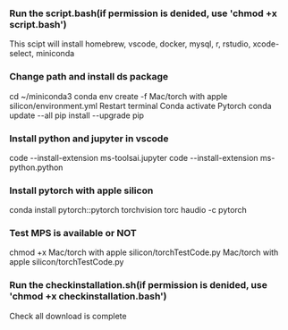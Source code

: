 ### Run the script.bash(if permission is denided, use 'chmod +x script.bash')
This scipt will install homebrew, vscode, docker, mysql, r, rstudio, xcode-select, miniconda
### Change path and install ds package 
cd ~/miniconda3
conda env create -f Mac/torch with apple silicon/environment.yml
Restart terminal
Conda activate Pytorch
conda update --all
pip install --upgrade pip
### Install python and jupyter in vscode
code --install-extension ms-toolsai.jupyter
code --install-extension ms-python.python
### Install pytorch with apple silicon
conda install pytorch::pytorch torchvision torc haudio -с pytorch
### Test MPS is available or NOT
chmod +x Mac/torch with apple silicon/torchTestCode.py
Mac/torch with apple silicon/torchTestCode.py
### Run the checkinstallation.sh(if permission is denided, use 'chmod +x checkinstallation.bash')
Check all download is complete